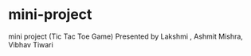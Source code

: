 # mini-project
mini project (Tic Tac Toe Game)  Presented by Lakshmi , Ashmit Mishra, Vibhav Tiwari 
